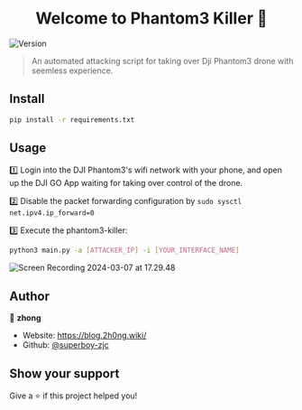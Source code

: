 <h1 align="center">Welcome to Phantom3 Killer 👋</h1>
<p>
  <img alt="Version" src="https://img.shields.io/badge/version-1.0.0-blue.svg?cacheSeconds=2592000" />
</p>

> An automated attacking script for taking over Dji Phantom3 drone with seemless experience.

## Install

```sh
pip install -r requirements.txt
```

## Usage

1️⃣  Login into the DJI Phantom3's wifi network with your phone, and open up the DJI GO App waiting for taking over control of the drone.

2️⃣  Disable the packet forwarding configuration by `sudo sysctl net.ipv4.ip_forward=0`

3️⃣  Execute the phantom3-killer:

```sh
python3 main.py -a [ATTACKER_IP] -i [YOUR_INTERFACE_NAME]
```

![Screen Recording 2024-03-07 at 17.29.48](https://api.2h0ng.wiki:443/noteimages/2024/03/07/17-35-48-e4207eef704f09388649d0e25e4d106e.gif)

## Author

👤 **zhong**

* Website: https://blog.2h0ng.wiki/
* Github: [@superboy-zjc](https://github.com/superboy-zjc)

## Show your support

Give a ⭐️ if this project helped you!
